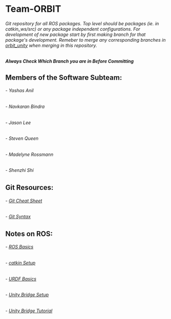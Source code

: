 # Team-ORBIT

###### Git repository for all ROS packages.  Top level should be packages (ie. in catkin_ws/src) or any package independent configurations. For development of new package start by first making branch for that package's development. Remeber to merge any corresponding branches in [orbit_unity](https://github.com/Steven-Q13/orbit_unity/tree/master) when merging in this repository.
***Always Check Which Branch you are in Before Committing***

## Members of the Software Subteam:
###### - Yashas Anil
###### - Navkaran Bindra
###### - Jason Lee
###### - Steven Queen
###### - Madelyne Rossmann
###### - Shenzhi Shi

## Git Resources:
###### - [Git Cheat Sheet](https://education.github.com/git-cheat-sheet-education.pdf)
###### - [Git Syntax](https://docs.github.com/en/free-pro-team@latest/github/writing-on-github/basic-writing-and-formatting-syntax)

## Notes on ROS:
###### - [ROS Basics](https://docs.google.com/document/d/1ZArpK56XNp7tQOnqrVRdMI22p6i0EisfGMD2lyb8Jpw/edit?usp=sharing)
###### - [catkin Setup](https://docs.google.com/document/d/1eFbdPAIeI-K_OsUwiNc7OVCeCCGZXVkgnjlhnf0l-3M/edit?usp=sharing)
###### - [URDF Basics](https://docs.google.com/document/d/1eFbdPAIeI-K_OsUwiNc7OVCeCCGZXVkgnjlhnf0l-3M/edit?usp=sharing)
###### - [Unity Bridge Setup](https://docs.google.com/document/d/11Y83kDMnGAjrytplY0wvIJ3itOdg_PkHfNlFADZHn1U/edit?usp=sharing)
###### - [Unity Bridge Tutorial](https://github.com/siemens/ros-sharp/wiki)
